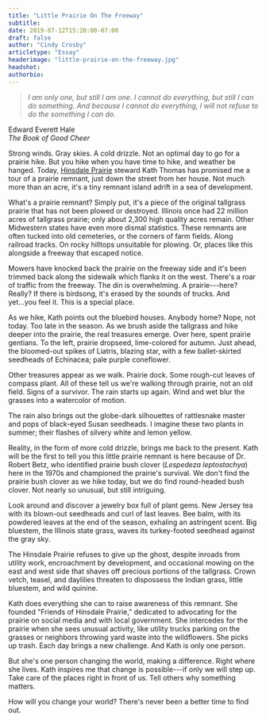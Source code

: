 ```yaml
---
title: "Little Prairie On The Freeway"
subtitle:
date: 2019-07-12T15:20:00-07:00
draft: false
author: "Cindy Crosby"
articletype: "Essay"
headerimage: "little-prairie-on-the-freeway.jpg"
headshot:
authorbio:
---
```


> *I am only one, but still I am one. I cannot do everything, but still I can do something. And because I cannot do everything, I will not refuse to do the something I can do.*

Edward Everett Hale  
*The Book of Good Cheer*

Strong winds. Gray skies. A cold drizzle. Not an optimal day to go for a
prairie hike. But you hike when you have time to hike, and weather be
hanged. Today, [Hinsdale Prairie](https://www.facebook.com/hinsdaleprairie) steward Kath Thomas has
promised me a tour of a prairie remnant, just down the street from her
house. Not much more than an acre, it's a tiny remnant island adrift in
a sea of development.

What's a prairie remnant? Simply put, it's a piece of the original
tallgrass prairie that has not been plowed or destroyed. Illinois once
had 22 million acres of tallgrass prairie; only about 2,300 high quality
acres remain. Other Midwestern states have even more dismal statistics.
These remnants are often tucked into old cemeteries, or the corners of
farm fields. Along railroad tracks. On rocky hilltops unsuitable for
plowing. Or, places like this alongside a freeway that escaped notice.

Mowers have knocked back the prairie on the freeway side and it's been
trimmed back along the sidewalk which flanks it on the west. There's a
roar of traffic from the freeway. The din is overwhelming. A
prairie---here? Really? If there is birdsong, it's erased by the sounds
of trucks. And yet...you feel it. This is a special place.

As we hike, Kath points out the bluebird houses. Anybody home? Nope, not
today. Too late in the season. As we brush aside the tallgrass and hike
deeper into the prairie, the real treasures emerge. Over here, spent
prairie gentians. To the left, prairie dropseed, lime-colored for
autumn. Just ahead, the bloomed-out spikes of Liatris, blazing star,
with a few ballet-skirted seedheads of Echinacea; pale purple
coneflower.

Other treasures appear as we walk. Prairie dock. Some rough-cut leaves
of compass plant. All of these tell us we're walking through prairie,
not an old field. Signs of a survivor. The rain starts up again. Wind
and wet blur the grasses into a watercolor of motion.

The rain also brings out the globe-dark silhouettes of rattlesnake
master and pops of black-eyed Susan seedheads. I imagine these two
plants in summer; their flashes of silvery white and lemon yellow.

Reality, in the form of more cold drizzle, brings me back to the
present. Kath will be the first to tell you this little prairie remnant
is here because of Dr. Robert Betz, who identified prairie bush clover
(*Lespedeza leptostachya*) here in the 1970s and championed the
prairie's survival. We don't find the prairie bush clover as we hike
today, but we do find round-headed bush clover. Not nearly so unusual,
but still intriguing.

Look around and discover a jewelry box full of plant gems. New Jersey
tea with its blown-out seedheads and curl of last leaves. Bee balm, with
its powdered leaves at the end of the season, exhaling an astringent
scent. Big bluestem, the Illinois state grass, waves its turkey-footed
seedhead against the gray sky.

The Hinsdale Prairie refuses to give up the ghost, despite inroads from
utility work, encroachment by development, and occasional mowing on the
east and west side that shaves off precious portions of the tallgrass.
Crown vetch, teasel, and daylilies threaten to dispossess the Indian
grass, little bluestem, and wild quinine.

Kath does everything she can to raise awareness of this remnant. She
founded "Friends of Hinsdale Prairie," dedicated to advocating for the
prairie on social media and with local government. She intercedes for
the prairie when she sees unusual activity, like utility trucks parking
on the grasses or neighbors throwing yard waste into the wildflowers.
She picks up trash. Each day brings a new challenge. And Kath is only
one person.

But she's one person changing the world, making a difference. Right
where she lives. Kath inspires me that change is possible---if only we
will step up. Take care of the places right in front of us. Tell others
why something matters.

How will you change your world? There's never been a better time to find
out.
